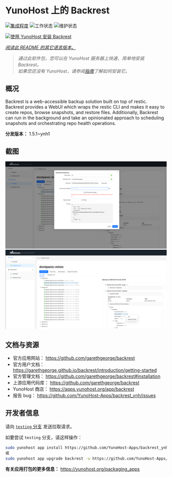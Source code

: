 <!--
注意：此 README 由 <https://github.com/YunoHost/apps/tree/master/tools/readme_generator> 自动生成
请勿手动编辑。
-->

# YunoHost 上的 Backrest

[![集成程度](https://dash.yunohost.org/integration/backrest.svg)](https://ci-apps.yunohost.org/ci/apps/backrest/) ![工作状态](https://ci-apps.yunohost.org/ci/badges/backrest.status.svg) ![维护状态](https://ci-apps.yunohost.org/ci/badges/backrest.maintain.svg)

[![使用 YunoHost 安装 Backrest](https://install-app.yunohost.org/install-with-yunohost.svg)](https://install-app.yunohost.org/?app=backrest)

*[阅读此 README 的其它语言版本。](./ALL_README.md)*

> *通过此软件包，您可以在 YunoHost 服务器上快速、简单地安装 Backrest。*  
> *如果您还没有 YunoHost，请参阅[指南](https://yunohost.org/install)了解如何安装它。*

## 概况

Backrest is a web-accessible backup solution built on top of restic. Backrest provides a WebUI which wraps the restic CLI and makes it easy to create repos, browse snapshots, and restore files. Additionally, Backrest can run in the background and take an opinionated approach to scheduling snapshots and orchestrating repo health operations.


**分发版本：** 1.5.1~ynh1

## 截图

![Backrest 的截图](./doc/screenshots/68747470733a2f2f663030302e6261636b626c617a6562322e636f6d2f66696c652f6773686172652f73637265656e73686f74732f323032342f53637265656e73686f742b66726f6d2b323032342d30312d30342b31382d31392d35302e706e67.png)
![Backrest 的截图](./doc/screenshots/68747470733a2f2f663030302e6261636b626c617a6562322e636f6d2f66696c652f6773686172652f73637265656e73686f74732f323032342f53637265656e73686f742b66726f6d2b323032342d30312d30342b31382d33302d31342e706e67.png)

## 文档与资源

- 官方应用网站： <https://github.com/garethgeorge/backrest>
- 官方用户文档： <https://garethgeorge.github.io/backrest/introduction/getting-started>
- 官方管理文档： <https://github.com/garethgeorge/backrest#installation>
- 上游应用代码库： <https://github.com/garethgeorge/backrest>
- YunoHost 商店： <https://apps.yunohost.org/app/backrest>
- 报告 bug： <https://github.com/YunoHost-Apps/backrest_ynh/issues>

## 开发者信息

请向 [`testing` 分支](https://github.com/YunoHost-Apps/backrest_ynh/tree/testing) 发送拉取请求。

如要尝试 `testing` 分支，请这样操作：

```bash
sudo yunohost app install https://github.com/YunoHost-Apps/backrest_ynh/tree/testing --debug
或
sudo yunohost app upgrade backrest -u https://github.com/YunoHost-Apps/backrest_ynh/tree/testing --debug
```

**有关应用打包的更多信息：** <https://yunohost.org/packaging_apps>
